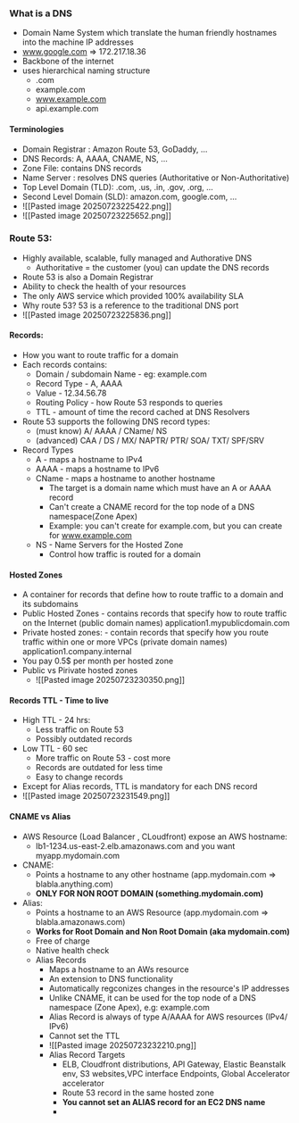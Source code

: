 ### What is a DNS
- Domain Name System which translate the human friendly hostnames into the machine IP addresses
- www.google.com => 172.217.18.36
- Backbone of the internet
- uses hierarchical naming structure
	- .com
	- example.com
	- www.example.com
	- api.example.com
#### Terminologies


- Domain Registrar : Amazon Route 53, GoDaddy, …
- DNS Records: A, AAAA, CNAME, NS, …
- Zone File: contains DNS records
- Name Server : resolves DNS queries (Authoritative or Non-Authoritative)
- Top Level Domain (TLD): .com, .us, .in, .gov, .org, …
- Second Level Domain (SLD): amazon.com, google.com, …
- ![[Pasted image 20250723225422.png]]
- ![[Pasted image 20250723225652.png]]



### Route 53:
- Highly available, scalable, fully managed and Authorative DNS
	- Authoritative = the customer (you) can update the DNS records
- Route 53 is also a Domain Registrar
- Ability to check the health of your resources
- The only AWS service which provided 100% availability SLA
- Why route 53? 53 is a reference to the traditional DNS port
- ![[Pasted image 20250723225836.png]]


#### Records:
- How you want to route traffic for a domain
- Each records contains:
	- Domain / subdomain Name - eg: example.com
	- Record Type - A, AAAA
	- Value - 12.34.56.78
	- Routing Policy - how Route 53 responds to queries
	- TTL - amount of time the record cached at DNS Resolvers
- Route 53 supports the following DNS record types:
	- (must know) A/ AAAA / CName/ NS
	- (advanced) CAA / DS / MX/ NAPTR/ PTR/ SOA/ TXT/ SPF/SRV
- Record Types
	- A - maps a hostname to IPv4
	- AAAA - maps a hostname to IPv6
	- CName - maps a hostname to another hostname
		- The target is a domain name which must have an A or AAAA record
		- Can't create a CNAME record for the top node of a DNS namespace(Zone Apex)
		- Example:  you can't create for example.com, but you  can create for www.example.com
	- NS - Name Servers for the Hosted Zone
		- Control how traffic is routed for a domain

#### Hosted Zones
- A container for records that define how to route traffic to a domain and its subdomains
- Public Hosted Zones - contains records that specify how to route traffic on the Internet (public domain names) application1.mypublicdomain.com
- Private hosted zones: - contain records that specify how you route traffic within one or more VPCs (private domain names) application1.company.internal
- You pay 0.5$ per month per hosted zone
- Public vs Pirivate hosted zones
	- ![[Pasted image 20250723230350.png]]

#### Records TTL - Time to live
- High TTL - 24 hrs:
	- Less traffic on Route 53
	- Possibly outdated records
- Low TTL - 60 sec
	- More traffic on Route 53 - cost more
	-  Records are outdated for less time
	- Easy to change records
- Except for Alias records, TTL is mandatory for each DNS record
- ![[Pasted image 20250723231549.png]]

#### CNAME vs Alias
- AWS Resource (Load Balancer , CLoudfront) expose an AWS hostname:
	- Ib1-1234.us-east-2.elb.amazonaws.com and you want myapp.mydomain.com
- CNAME:
	- Points a hostname to any other hostname (app.mydomain.com => blabla.anything.com)
	- **ONLY FOR NON ROOT DOMAIN (something.mydomain.com)**
- Alias:
	- Points a hostname to an AWS Resource (app.mydomain.com => blabla.amazonaws.com)
	- **Works for Root Domain and Non Root Domain (aka mydomain.com)**
	- Free of charge
	- Native health check
	- Alias Records
		- Maps a hostname to an AWs resource
		- An extension to DNS functionality
		- Automatically regconizes changes in the resource's IP addresses
		- Unlike CNAME, it can be used for the top node of a DNS namespace (Zone Apex), e.g: example.com
		- Alias Record is always of type A/AAAA for AWS resources (IPv4/ IPv6)
		- Cannot set the TTL
		- ![[Pasted image 20250723232210.png]]
		- Alias Record Targets
			- ELB, Cloudfront distributions, API Gateway, Elastic Beanstalk env, S3 websites,VPC interface Endpoints, Global Accelerator accelerator
			- Route 53 record in the same hosted zone
			- **You cannot set an ALIAS record for an EC2 DNS name**
			- 